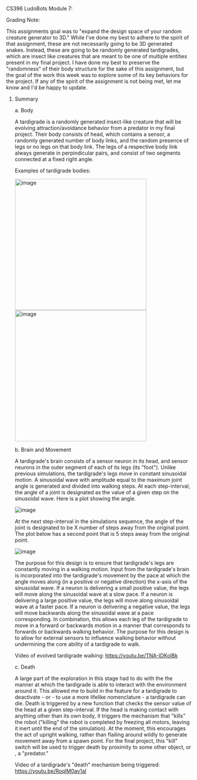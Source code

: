 CS396 LudoBots Module 7:

Grading Note:

This assignments goal was to "expand the design space of your random creature generator to 3D." While I've done my best to adhere to the spirit of that assignment, these are not necessarily going to be 3D generated snakes. Instead, these are going to be randomly generated tardigrades, which are insect like creatures that are meant to be one of multiple entities present in my final project. I have done my best to preserve the "randomness" of their body structure for the sake of this assignment, but the goal of the work this week was to explore some of its key behaviors for the project. If any of the spirit of the assignment is not being met, let me know and I'd be happy to update.

1. Summary

      a. Body

      A tardigrade is a randomly generated insect-like creature that will be evolving attraction/avoidance behavior from a predator in my final project. Their  body consists of head, which contains a sensor, a randomly generated number of body links, and the random presence of legs or no legs on that body link. The legs of a respective body link always generate in perpindicular pairs, and consist of two segments connected at a fixed right angle.
      
      Examples of tardigrade bodies:
      
      <img width="357" alt="image" src="https://user-images.githubusercontent.com/31931152/220235113-8b4e5d8b-955c-49f5-b118-1d924bbcedfc.png">
      
      <img width="357" alt="image" src="https://user-images.githubusercontent.com/31931152/220235250-4055d155-cbcc-402b-9877-3308f0fe0b74.png">


      b. Brain and Movement

    A tardigrade's brain consists of a sensor neuron in its head, and sensor neurons in the outer segment of each of its legs (its "foot"). Unlike previous simulations, the tardigrade's legs move in constant sinusoidal motion. A sinusoidal wave with amplitude equal to the maximum joint angle is generated and divided into walking steps. At each step-interval, the angle of a joint is designated as the value of a given step on the sinusoidal wave. Here is a plot showing the angle.

     ![image](https://user-images.githubusercontent.com/31931152/220223503-ea92d8e3-26c7-43d8-a149-1f039dd33f15.png)

    At the next step-interval in the simulations sequence, the angle of the joint is designated to be X number of steps away from the original point. The plot below has a second point that is 5 steps away from the original point.

     ![image](https://user-images.githubusercontent.com/31931152/220222546-509ba4bb-ee03-4ceb-8443-39847740339a.png)

    The purpose for this design is to ensure that tardigrade's legs are constantly moving in a walking motion. Input from the tardigrade's brain is incorporated into the tardigrade's movement by the pace at which the angle moves along (in a positive or negative direction) the x-axis of the sinusoidal wave. If a neuron is delivering a small positive value, the legs will move along the sinusoidal wave at a slow pace. If a neuron is delivering a large positive value, the legs will move along sinusoidal wave at a faster pace. If a neuron is delivering a negative value, the legs will move backwards along the sinusoidal wave at a pace corresponding. In combination, this allows each leg of the tardigrade to move in a forward or backwards motion in a manner that corresponds to forwards or backwards walking behavior. The purpose for this design is to allow for external sensors to influence walking behavior without undermining the core ability of a tardigrade to walk. 
    
    Video of evolved tardigrade walking: https://youtu.be/TNA-IDKolBk
    
    c. Death
    
    A large part of the exploration in this stage had to do with the the manner at which the tardigrade is able to interact with the environment around it. This allowed me to build in the feature for a tardigrade to deactivate - or - to use a more lifelike nomenclature - a tardigrade can die. Death is triggered by a new function that checks the sensor value of the head at a given step-interval. If the head is making contact with anything other than its own body, it triggers the mechanism that "kills" the robot ("killing" the robot is completed by freezing all motors, leaving it inert until the end of the simulation). At the moment, this encourages the act of upright walking, rather than flailing around wildly to generate movement away from a spawn point. For the final project, this "kill" switch will be used to trigger death by proximity to some other object, or , a "predator."
    
    Video of a tardigrade's "death" mechanism being triggered: https://youtu.be/RoqIM0av1aI 


